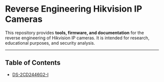 # Reverse Engineering Hikvision IP Cameras

This repository provides **tools, firmware, and documentation** for the reverse engineering of Hikvision IP cameras. It is intended for research, educational purposes, and security analysis.

---

## Table of Contents

- [DS-2CD2446G2-I](documents/ds-2cd2446g2-i.md)

